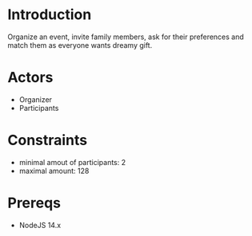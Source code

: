 # Introduction 
Organize an event, invite family members, ask for their preferences and match them as everyone wants dreamy gift.

# Actors
- Organizer
- Participants

# Constraints
 - minimal amout of participants: 2
 - maximal amount: 128

# Prereqs
- NodeJS 14.x

